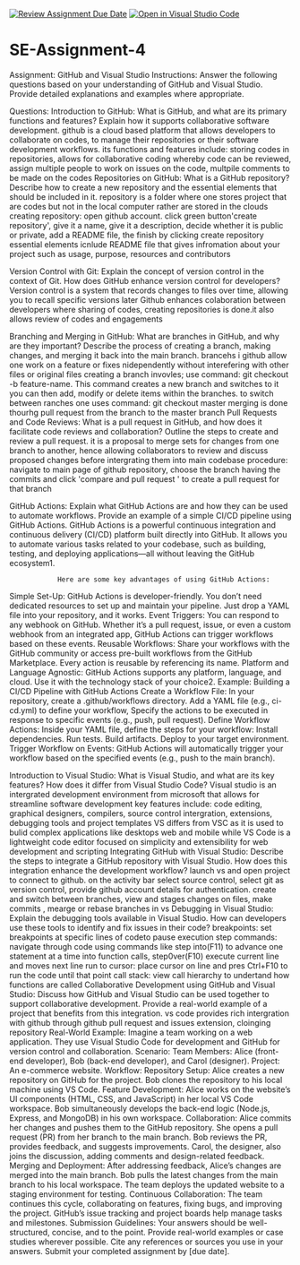 [![Review Assignment Due Date](https://classroom.github.com/assets/deadline-readme-button-22041afd0340ce965d47ae6ef1cefeee28c7c493a6346c4f15d667ab976d596c.svg)](https://classroom.github.com/a/GvXCZgfk)
[![Open in Visual Studio Code](https://classroom.github.com/assets/open-in-vscode-2e0aaae1b6195c2367325f4f02e2d04e9abb55f0b24a779b69b11b9e10269abc.svg)](https://classroom.github.com/online_ide?assignment_repo_id=15427488&assignment_repo_type=AssignmentRepo)
# SE-Assignment-4
Assignment: GitHub and Visual Studio
Instructions:
Answer the following questions based on your understanding of GitHub and Visual Studio. Provide detailed explanations and examples where appropriate.

Questions:
Introduction to GitHub:
What is GitHub, and what are its primary functions and features? Explain how it supports collaborative software development.
    github is a cloud based platform that allows developers to collaborate on codes, to manage their repositories or their software development workflows.
    its functions and features include: storing codes in repositories, allows for collaborative coding whereby code can be reviewed, assign multiple people to work on issues on the code, multpile comments      to be made on the codes
Repositories on GitHub:
What is a GitHub repository? Describe how to create a new repository and the essential elements that should be included in it.
    repository is a folder where one stores project that are codes but not in the local computer rather are stored in the clouds
    creating repository: open github account. click green button'create repository', give it a name, give it a description, decide whether it is public or private, add a README file, the finish by clicking     create repository
    essential elements icnlude README file that gives infromation about your project such as usage, purpose, resources and contributors
    
Version Control with Git:
Explain the concept of version control in the context of Git. How does GitHub enhance version control for developers?
    Version control is a system that records changes to files over time, allowing you to recall specific versions later
    Github enhances colaboration between developers where sharing of codes, creating repositories is done.it also allows review of codes and engagements 

Branching and Merging in GitHub:
What are branches in GitHub, and why are they important? Describe the process of creating a branch, making changes, and merging it back into the main branch.
  brancehs i github allow one work on a feature or fixes nidependently without interefering with other files or original files 
  creating a branch invovles;
    use command: git checkout -b feature-name. This command creates a new branch and switches to it
    you can then add, modify or delete items within the branches. to switch between ranches one uses command: git checkout master
    merging is done thourhg pull request from the branch to the master branch
Pull Requests and Code Reviews:
What is a pull request in GitHub, and how does it facilitate code reviews and collaboration? Outline the steps to create and review a pull request.
    it is a proposal to merge sets for changes from one branch to another, hence allowing collaborators to review and discuss proposed changes before intergrating them into main codebase
    procedure: navigate to main page of github repository, choose the branch having the commits and click 'compare and pull request ' to create a pull request for that branch
      
GitHub Actions:
Explain what GitHub Actions are and how they can be used to automate workflows. Provide an example of a simple CI/CD pipeline using GitHub Actions.
    GitHub Actions is a powerful continuous integration and continuous delivery (CI/CD) platform built directly into GitHub. It allows you to automate various tasks related to your codebase, such as building, testing, and deploying applications—all without leaving the GitHub ecosystem1.

                Here are some key advantages of using GitHub Actions:

  Simple Set-Up: GitHub Actions is developer-friendly. You don’t need dedicated resources to set up and maintain your pipeline. Just drop a YAML file into your repository, and it works.
  Event Triggers: You can respond to any webhook on GitHub. Whether it’s a pull request, issue, or even a custom webhook from an integrated app, GitHub Actions can trigger workflows based on these events.
  Reusable Workflows: Share your workflows with the GitHub community or access pre-built workflows from the GitHub Marketplace. Every action is reusable by referencing its name.
  Platform and Language Agnostic: GitHub Actions supports any platform, language, and cloud. Use it with the technology stack of your choice2.
                          Example: Building a CI/CD Pipeline with GitHub Actions
  Create a Workflow File:
  In your repository, create a .github/workflows directory.
  Add a YAML file (e.g., ci-cd.yml) to define your workflow, Specify the actions to be executed in response to specific events (e.g., push, pull request).
  Define Workflow Actions:
  Inside your YAML file, define the steps for your workflow:
  Install dependencies.
  Run tests.
  Build artifacts.
  Deploy to your target environment.
  Trigger Workflow on Events:
  GitHub Actions will automatically trigger your workflow based on the specified events (e.g., push to the main branch).
  
Introduction to Visual Studio:
What is Visual Studio, and what are its key features? How does it differ from Visual Studio Code?
     Visual studio is an intergrated development environment from microsoft that allows for streamline software development
     key features include:  code editing, graphical designers, compilers, source control intergration, extensions, debugging tools and project templates 
     VS differs from VSC as it is used to bulid complex applications like desktops web and mobile while VS Code is a lightweight code editor focused on simplicity and extensibility for web development and       scripting
Integrating GitHub with Visual Studio:
Describe the steps to integrate a GitHub repository with Visual Studio. How does this integration enhance the development workflow?
    launch vs and open project to connect to github. on the activity bar select source control, select git as version control, provide github account details for authentication.
    create  and switch between branches, view and stages changes on files, make commits , mearge or rebase branches in vs
Debugging in Visual Studio:
Explain the debugging tools available in Visual Studio. How can developers use these tools to identify and fix issues in their code?
    breakpoints:  set breakpoints at specific lines of codeto pause execution
    step commands: navigate through code using commands like step into(F11) to advance one statement at a time into function calls, step0ver(F10) execute current line and moves next line
    run to cursor: place cursor on line and pres Ctrl+F10 to run the code until that point
    call stack: view call hierarchy to undertand how functions are called
Collaborative Development using GitHub and Visual Studio:
Discuss how GitHub and Visual Studio can be used together to support collaborative development. Provide a real-world example of a project that benefits from this integration.
        vs code provides rich intergration with github through github pull request and issues extension, cloinging repository
        Real-World Example:
Imagine a team working on a web application. They use Visual Studio Code for development and GitHub for version control and collaboration.
Scenario:
Team Members: Alice (front-end developer), Bob (back-end developer), and Carol (designer).
Project: An e-commerce website.
Workflow:
Repository Setup:
Alice creates a new repository on GitHub for the project.
Bob clones the repository to his local machine using VS Code.
Feature Development:
Alice works on the website’s UI components (HTML, CSS, and JavaScript) in her local VS Code workspace.
Bob simultaneously develops the back-end logic (Node.js, Express, and MongoDB) in his own workspace.
Collaboration:
Alice commits her changes and pushes them to the GitHub repository.
She opens a pull request (PR) from her branch to the main branch.
Bob reviews the PR, provides feedback, and suggests improvements.
Carol, the designer, also joins the discussion, adding comments and design-related feedback.
Merging and Deployment:
After addressing feedback, Alice’s changes are merged into the main branch.
Bob pulls the latest changes from the main branch to his local workspace.
The team deploys the updated website to a staging environment for testing.
Continuous Collaboration:
The team continues this cycle, collaborating on features, fixing bugs, and improving the project.
GitHub’s issue tracking and project boards help manage tasks and milestones.
Submission Guidelines:
Your answers should be well-structured, concise, and to the point.
Provide real-world examples or case studies wherever possible.
Cite any references or sources you use in your answers.
Submit your completed assignment by [due date].
